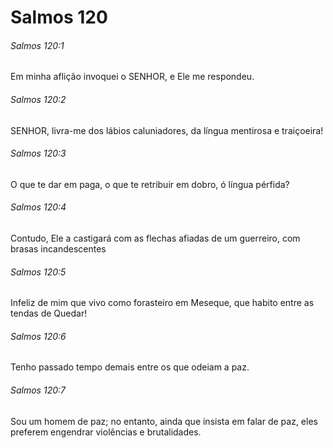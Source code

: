 # Salmos 120

###### Salmos 120:1

Em minha aflição invoquei o SENHOR, e Ele me respondeu.

###### Salmos 120:2

SENHOR, livra-me dos lábios caluniadores, da língua mentirosa e traiçoeira!

###### Salmos 120:3

O que te dar em paga, o que te retribuir em dobro, ó língua pérfida?

###### Salmos 120:4

Contudo, Ele a castigará com as flechas afiadas de um guerreiro, com brasas incandescentes

###### Salmos 120:5

Infeliz de mim que vivo como forasteiro em Meseque, que habito entre as tendas de Quedar!

###### Salmos 120:6

Tenho passado tempo demais entre os que odeiam a paz.

###### Salmos 120:7

Sou um homem de paz; no entanto, ainda que insista em falar de paz, eles preferem engendrar violências e brutalidades.

